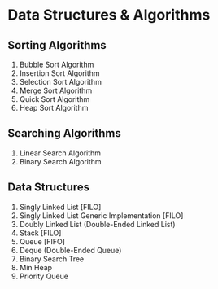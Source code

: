 # Data Structures & Algorithms

## Sorting Algorithms
1. Bubble Sort Algorithm
2. Insertion Sort Algorithm
3. Selection Sort Algorithm
4. Merge Sort Algorithm
5. Quick Sort Algorithm
6. Heap Sort Algorithm

## Searching Algorithms
1. Linear Search Algorithm
2. Binary Search Algorithm

## Data Structures
1. Singly Linked List [FILO]
2. Singly Linked List Generic Implementation [FILO]
3. Doubly Linked List (Double-Ended Linked List)
4. Stack [FILO]
5. Queue [FIFO]
6. Deque (Double-Ended Queue)
7. Binary Search Tree
8. Min Heap
9. Priority Queue
